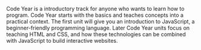 Code Year is a introductory track for anyone who wants to learn how to program. Code Year starts with the basics and teaches concepts into a practical context. The first unit will give you an introduction to JavaScript, a beginner-friendly programming language. Later Code Year units focus on teaching HTML and CSS, and how these technologies can be combined with JavaScript to build interactive websites.

